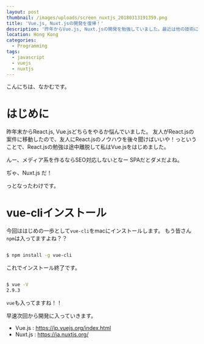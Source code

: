 ```yaml
---
layout: post
thumbnail: /images/uploads/screen_nuxtjs_20180313191359.png
title: 'Vue.js, Nuxt.jsの開発を復帰！'
description: '昨年からVue.js, Nuxt.jsの開発を勉強していました。最近は他の技術に浮気していたので改めてはじめます。'
location: Hong Kong
categories:
  - Programming
tags:
  - javascript
  - vuejs
  - nuxtjs
---
```

こんにちは、なかむです。

# はじめに

昨年末からReact.js, Vue.jsどちらをやるか悩んでいました。
友人がReact.jsの案件に移動したので、友人にReact.jsのノウハウを後々聞けばいいや！っということで、React.jsの勉強は途中離脱して私はVue.jsをはじめました。

んー、メディア系を作るならSEO対応しないとなー
SPAだとダメだよね。

ぢゃ、Nuxt.js だ！

っとなったわけです。

# vue-cliインストール
今回ははじめの一歩として`vue-cli`をmacにインストールします。
もう皆さん`npm`は入ってますよね？？

```bash

$ npm install -g vue-cli

```

これでインストール終了です。

```bash

$ vue -V
2.9.3

```

`vue`も入ってますね！！

早速次回から開発に入っていきます。

* Vue.js : <https://jp.vuejs.org/index.html>  
* Nuxt.js : <https://ja.nuxtjs.org/>
